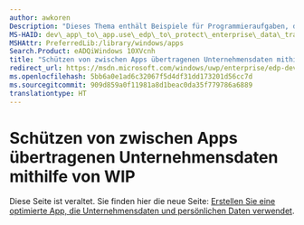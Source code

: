 ```yaml
---
author: awkoren
Description: "Dieses Thema enthält Beispiele für Programmieraufgaben, die in einigen der gängigsten WIP-Szenarien (Windows Information Protection) mit Datenübertragung durchgeführt werden müssen."
MS-HAID: dev\_app\_to\_app.use\_edp\_to\_protect\_enterprise\_data\_transferred\_between\_apps
MSHAttr: PreferredLib:/library/windows/apps
Search.Product: eADQiWindows 10XVcnh
title: "Schützen von zwischen Apps übertragenen Unternehmensdaten mithilfe von WIP"
redirect_url: https://msdn.microsoft.com/windows/uwp/enterprise/edp-dev-guide
ms.openlocfilehash: 5bb6a0e1ad6c32067f5d4df31dd173201d56cc7d
ms.sourcegitcommit: 909d859a0f11981a8d1beac0da35f779786a6889
translationtype: HT
---
```

# <a name="use-wip-to-protect-enterprise-data-transferred-between-apps"></a>Schützen von zwischen Apps übertragenen Unternehmensdaten mithilfe von WIP


Diese Seite ist veraltet. Sie finden hier die neue Seite: [Erstellen Sie eine optimierte App, die Unternehmensdaten und persönlichen Daten verwendet](https://msdn.microsoft.com/windows/uwp/enterprise/edp-dev-guide).

